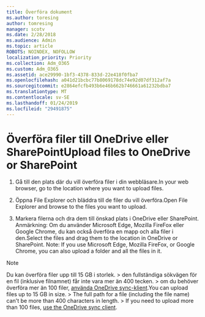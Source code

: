 ```yaml
---
title: Överföra dokument
ms.author: toresing
author: tomresing
manager: scotv
ms.date: 2/28/2018
ms.audience: Admin
ms.topic: article
ROBOTS: NOINDEX, NOFOLLOW
localization_priority: Priority
ms.collection: Adm_O365
ms.custom: Adm_O365
ms.assetid: ace29990-1bf3-4378-833d-22e418f0fba7
ms.openlocfilehash: a041d21bcbc77b8069178dc74e92d07df312af7a
ms.sourcegitcommit: e2864efcfb493b6e46b662b746661a61232bdba7
ms.translationtype: MT
ms.contentlocale: sv-SE
ms.lasthandoff: 01/24/2019
ms.locfileid: "29491875"
---
```

# <a name="upload-files-to-onedrive-or-sharepoint"></a><span data-ttu-id="86b7b-102">Överföra filer till OneDrive eller SharePoint</span><span class="sxs-lookup"><span data-stu-id="86b7b-102">Upload files to OneDrive or SharePoint</span></span>

1. <span data-ttu-id="86b7b-103">Gå till den plats där du vill överföra filer i din webbläsare.</span><span class="sxs-lookup"><span data-stu-id="86b7b-103">In your web browser, go to the location where you want to upload files.</span></span>
    
2. <span data-ttu-id="86b7b-104">Öppna File Explorer och bläddra till de filer du vill överföra.</span><span class="sxs-lookup"><span data-stu-id="86b7b-104">Open File Explorer and browse to the files you want to upload.</span></span>
    
3. <span data-ttu-id="86b7b-p101">Markera filerna och dra dem till önskad plats i OneDrive eller SharePoint. Anmärkning: Om du använder Microsoft Edge, Mozilla FireFox eller Google Chrome, du kan också överföra en mapp och alla filer i den.</span><span class="sxs-lookup"><span data-stu-id="86b7b-p101">Select the files and drag them to the location in OneDrive or SharePoint. Note: If you use Microsoft Edge, Mozilla FireFox, or Google Chrome, you can also upload a folder and all the files in it.</span></span>
    
> [!NOTE]
>  <span data-ttu-id="86b7b-p102">Du kan överföra filer upp till 15 GB i storlek. > den fullständiga sökvägen för en fil (inklusive filnamnet) får inte vara mer än 400 tecken. > om du behöver överföra mer än 100 filer, [använda OneDrive sync-klient](https://go.microsoft.com/fwlink/?linkid=866427).</span><span class="sxs-lookup"><span data-stu-id="86b7b-p102">You can upload files up to 15 GB in size. >  The full path for a file (including the file name) can't be more than 400 characters in length. >  If you need to upload more than 100 files, [use the OneDrive sync client](https://go.microsoft.com/fwlink/?linkid=866427).</span></span> 
  

